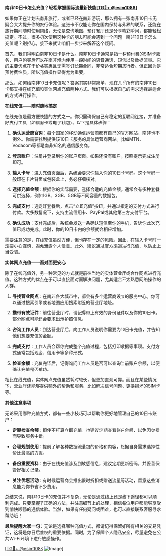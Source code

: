 **南非10日卡怎么充值？轻松掌握国际流量新技能[[TG💪+ @esim1088](https://t.me/s/esim1088)]**

如果你正在计划去南非旅行，或者已经在南非游玩，那么拥有一张南非10日卡无疑会大大提升你的旅行体验。这张卡不仅能让你在国内保持与外界的联系，还能在旅行期间随时使用网络，无论是查询地图、预订餐厅还是分享精彩瞬间，都能轻松搞定。不过，很多初次使用这种卡的朋友可能会遇到一个问题：南非10日卡怎么充值呢？别担心，接下来就让咱们一步步来解答这个疑问。

首先，我们得明白南非10日卡是什么。南非10日卡通常是指一种预付费的SIM卡服务，用户购买后可以在南非境内使用一段时间的语音通话、短信以及数据流量。它的主要优点在于价格实惠且无需签订长期合同，非常适合短期旅行者。但正因为是预付费性质，所以充值操作显得尤为重要。

那么，如何给南非10日卡充值呢？答案其实非常简单，现在几乎所有的南非10日卡都支持在线充值和实体网点充值两种方式。我们可以根据自己的需求选择最适合的方式进行操作。

**在线充值——随时随地搞定**

在线充值是最方便快捷的方式之一。你只需确保自己有稳定的互联网连接，并准备好支付工具（如信用卡或电子钱包）。以下是具体步骤：

1. **确认运营商官网**：每个国家的移动通信运营商都有自己的官方网站，南非也不例外。你需要找到提供该10日卡服务的具体运营商网站。比如MTN、Vodacom等都是南非知名的通信服务商。

2. **登录账户**：注册并登录到你的账户页面。如果还没有账户，按照提示完成注册即可。

3. **输入卡号**：进入充值页面后，系统会要求你输入你的10日卡号码。这个号码一般印在卡片背面或包装盒上，务必仔细核对。

4. **选择充值金额**：根据你的实际需要，选择合适的充值金额。通常会有多种套餐可供选择，例如1GB、3GB、5GB等不同容量的数据包。

5. **完成支付**：选定好套餐后，点击“立即充值”按钮，并通过指定的支付方式进行付款。大多数情况下，支持主流信用卡、PayPal或其他第三方支付平台。

6. **确认成功**：支付完成后，系统会发送一条确认短信至你的手机，告诉你此次充值已成功完成。此时，你的10日卡内的余额就会相应增加。

需要注意的是，在线充值虽然方便，但也存在一定的风险。因此，在输入卡号时一定要小心谨慎，避免泄露个人信息。此外，建议通过官方渠道进行充值，以防止上当受骗。

**实体网点充值——面对面更安心**

除了在线充值外，另一种常见的方式就是前往当地的实体营业厅或合作网点进行充值。这种方式的优点在于可以直接面对面解决问题，尤其适合不太熟悉网络操作的人群。

1. **寻找营业网点**：在南非各大城市中，都会有多个运营商设立的服务中心。你可以通过搜索引擎或者地图应用搜索附近的营业厅地址。

2. **携带有效证件**：前往营业厅时，请记得带上有效的身份证件以及你的10日卡。部分网点可能还会要求出示护照信息。

3. **咨询工作人员**：到达营业厅后，向工作人员说明你需要为10日卡充值，并告知他们想要充值的金额。

4. **完成支付**：工作人员会帮你完成整个充值过程，包括打印收据等事项。支付方式通常包括现金、信用卡等多种形式。

5. **检查余额**：充值完毕后，记得询问工作人员是否可以查询当前账户余额，以便确认充值是否成功。

相比在线充值，实体网点充值虽然耗时较长，但更加直观可靠。而且在某些情况下，营业厅还能够提供额外的帮助和服务，比如解决信号问题、更换损坏的SIM卡等。

**其他注意事项**

无论采用哪种充值方式，都有一些小技巧可以帮助你更好地管理自己的10日卡账户：

- **定期检查余额**：即使不打算立即充值，也建议定期查看账户余额，以免因欠费而导致服务中断。
  
- **合理规划使用**：提前了解各种数据流量包的价格和内容，根据自身需求选择性价比最高的方案。

- **备份重要资料**：由于在线充值涉及到敏感信息，建议定期更新密码，并妥善保管好相关记录。

- **关注优惠活动**：有时候运营商会推出限时折扣或赠送流量等活动，留意这些消息能为你节省不少费用。

总结来说，南非10日卡的充值并不复杂，无论是通过线上还是线下途径都可以顺利完成。只要掌握了正确的方法，并注意细节上的处理，相信每位用户都能够享受到愉快顺畅的通信体验。当然，如果有任何疑问或困难，也可以直接联系客服寻求帮助哦！

**最后提醒大家一句**：无论是选择哪种充值方式，都请记得保留好所有相关的交易凭证，这将是你日后维权的重要依据。同时，为了保障个人隐私安全，尽量避免在公共Wi-Fi环境下进行敏感操作。

[[TG💪+ @esim1088](https://t.me/s/esim1088) ![Image](https://i.postimg.cc/4NQfJmqS/Snipaste-2025-05-13-00-14-12.png)]